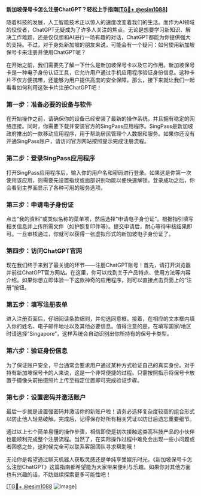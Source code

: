 **新加坡保号卡怎么注册ChatGPT？轻松上手指南[[TG💪+ @esim1088](https://t.me/s/esim1088)]**

随着科技的发展，人工智能技术正以惊人的速度改变着我们的生活。而作为AI领域的佼佼者，ChatGPT无疑成为了许多人关注的焦点。无论是想要学习新知识、解决工作难题，还是仅仅想和AI进行一场有趣的对话，ChatGPT都能为你提供强大的支持。不过，对于身处新加坡的朋友来说，可能会有一个疑问：如何使用新加坡保号卡来注册并使用ChatGPT呢？

在开始之前，我们需要先了解一下什么是新加坡保号卡以及它的作用。新加坡保号卡是一种电子身份认证工具，它允许用户通过手机应用程序验证身份信息。这种卡片不仅方便携带，还能够为用户提供高度的安全保障。那么，接下来就让我们一起看看如何利用这张卡片注册ChatGPT吧！

### 第一步：准备必要的设备与软件

在开始操作之前，请确保你的设备已经安装了最新的操作系统，并且拥有稳定的网络连接。同时，你需要下载并安装官方的SingPass应用程序。SingPass是新加坡政府推出的一款移动应用程序，用于帮助居民管理个人数据和服务。如果你还没有开通SingPass账户，请访问官方网站按照提示完成注册流程。

### 第二步：登录SingPass应用程序

打开SingPass应用程序后，输入你的用户名和密码进行登录。如果这是你第一次使用该应用，则需要先设置指纹或面部识别功能以便快速解锁。登录成功之后，你会看到主界面显示了各种可用的服务选项。

### 第三步：申请电子身份证

点击“我的资料”或类似名称的菜单项，然后选择“申请电子身份证”。根据指引填写相关信息并上传所需文件（如护照复印件等）。提交申请后，耐心等待审核结果即可。一旦审核通过，你就可以获得一张虚拟形式的新加坡电子身份证了。

### 第四步：访问ChatGPT官网

现在我们终于来到了最关键的环节——注册ChatGPT账号！首先，请打开浏览器并前往ChatGPT官方网站。在这里，你可以找到关于产品特点、使用方法等内容介绍。如果你想立即体验一下这款神奇的应用程序，则可以直接点击页面上的“注册”按钮。

### 第五步：填写注册表单

进入注册页面后，仔细阅读条款细则，并勾选同意框。接着，在相应的文本框内填入你的姓名、电子邮件地址以及其他必要信息。值得注意的是，在填写国家/地区时请选择“Singapore”，这样系统会自动识别出你所持有的保号卡类型。

### 第六步：验证身份信息

为了保证账户安全，平台通常会要求用户通过某种方式验证自己的真实身份。对于持有新加坡保号卡的人来说，这是一个非常便捷的过程。只需按照指示将保号卡放置于摄像头前拍摄照片上传至指定位置即可完成验证步骤。

### 第七步：设置密码并激活账户

最后一步就是设置强密码并激活你的新账户啦！请务必选择复杂度较高的组合形式以防止他人轻易破解。完成后，记得保存好所有相关凭证以防日后遗忘重要细节。

通过以上七个简单易懂的操作步骤，相信即使是初次接触这类高科技产品的小伙伴也能顺利完成整个注册流程。当然了，在实际操作过程中难免会出现一些小问题或者困惑之处，这时候完全可以联系客服团队寻求帮助哦！

无论你是希望通过聊天机器人获取灵感还是单纯享受娱乐时光，《新加坡保号卡怎么注册ChatGPT》这篇指南都希望能为大家带来便利与乐趣。如果你对其他方面也有兴趣的话，不妨继续探索更多可能性吧！

[[TG💪+ @esim1088](https://t.me/s/esim1088) ![Image](https://i.postimg.cc/4NQfJmqS/Snipaste-2025-05-13-00-14-12.png)]